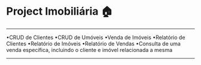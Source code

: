 # Project Imobiliária :house:

---

•CRUD de Clientes
•CRUD de Umóveis
•Venda de Imóveis
•Relatório de Clientes
•Relatório de Imóveis
•Relatório de Vendas
•Consulta de uma venda específica, incluindo o cliente e imóvel relacionada a mesma

---
